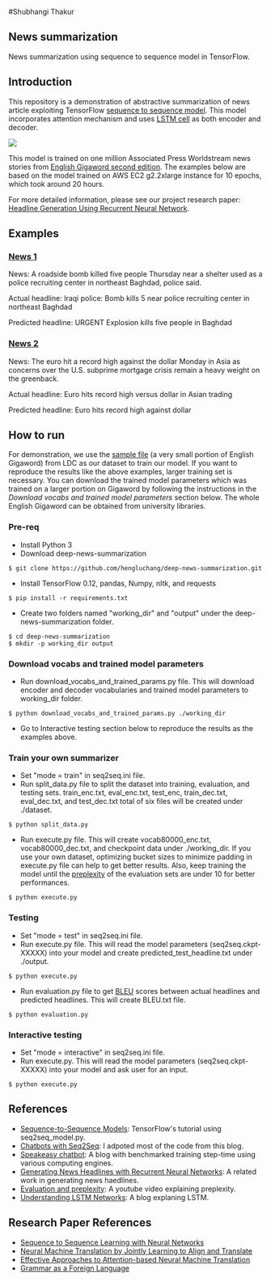 #Shubhangi Thakur

## News summarization
News summarization using sequence to sequence model in TensorFlow.

## Introduction
This repository is a demonstration of abstractive summarization of news article exploiting TensorFlow [sequence to sequence model](https://www.tensorflow.org/tutorials/seq2seq/). This model incorporates attention mechanism and uses [LSTM cell](http://colah.github.io/posts/2015-08-Understanding-LSTMs/) as both encoder and decoder.

![](https://github.com/hengluchang/newsum/blob/master/seq2seq.PNG)

This model is trained on one million Associated Press Worldstream news stories from [English Gigaword second edition](https://catalog.ldc.upenn.edu/LDC2005T12). The examples below are based on the model trained on AWS EC2 g2.2xlarge instance for 10 epochs, which took around 20 hours.

For more detailed information, please see our project research paper: [Headline Generation Using Recurrent Neural Network](https://github.com/hengluchang/newsum/blob/master/headline-generation-recurrent.pdf).

## Examples

### [News 1](https://www.highbeam.com/doc/1A1-D8SKOI7O0.html)
News: A roadside bomb killed five people Thursday near a shelter used as a police recruiting center in northeast Baghdad, police said.

Actual headline: Iraqi police: Bomb kills 5 near police recruiting center in northeast Baghdad

Predicted headline: URGENT Explosion kills five people in Baghdad

### [News 2](https://www.highbeam.com/doc/1A1-D8SNBQJ83.html)
News: The euro hit a record high against the dollar Monday in Asia as concerns over the U.S. subprime mortgage crisis remain a heavy weight on the greenback.

Actual headline: Euro hits record high versus dollar in Asian trading

Predicted headline: Euro hits record high against dollar

## How to run
For demonstration, we use the [sample file](https://catalog.ldc.upenn.edu/desc/addenda/LDC2003T05.gz) (a very small portion of English Gigaword) from LDC as our dataset to train our model. If you want to reproduce the results like the above examples, larger training set is necessary.  You can download the trained model parameters which was trained on a larger portion on Gigaword by following the instructions in the *Download vocabs and trained model parameters* section below. The whole English Gigaword can be obtained from university libraries.

### Pre-req
- Install Python 3
- Download deep-news-summarization

```
$ git clone https://github.com/hengluchang/deep-news-summarization.git
```

- Install TensorFlow 0.12, pandas, Numpy, nltk, and requests
```
$ pip install -r requirements.txt
```

- Create two folders named "working_dir" and "output" under the deep-news-summarization folder.

```
$ cd deep-news-summarization
$ mkdir -p working_dir output
```

### Download vocabs and trained model parameters
- Run download_vocabs_and_trained_params.py file. This will download encoder and decoder vocabularies
and trained model parameters to working_dir folder.

```
$ python download_vocabs_and_trained_params.py ./working_dir
```
- Go to Interactive testing section below to reproduce the results as the examples above.

### Train your own summarizer
- Set "mode = train" in seq2seq.ini file.
- Run split_data.py file to split the dataset into training, evaluation, and testing sets. train_enc.txt, eval_enc.txt, test_enc, train_dec.txt, eval_dec.txt, and test_dec.txt total of six files will be created under ./dataset.

```
$ python split_data.py
```

- Run execute.py file. This will create vocab80000_enc.txt, vocab80000_dec.txt, and checkpoint data under ./working_dir. If you use your own dataset, optimizing bucket sizes to minimize padding in execute.py file can help to get better results. Also, keep training the model until the [preplexity](https://www.youtube.com/watch?v=OHyVNCvnsTo) of the evaluation sets are under 10 for better performances.  

```
$ python execute.py
```

### Testing
- Set "mode = test" in seq2seq.ini file.
- Run execute.py file. This will read the model parameters (seq2seq.ckpt-XXXXX) into your model and create predicted_test_headline.txt under ./output.

```
$ python execute.py
```

- Run evaluation.py file to get [BLEU](https://en.wikipedia.org/wiki/BLEU) scores between actual headlines and predicted headlines. This will create BLEU.txt file.

```
$ python evaluation.py
```


### Interactive testing
- Set "mode = interactive" in seq2seq.ini file.
- Run execute.py. This will read the model parameters (seq2seq.ckpt-XXXXX) into your model and ask user for an input.

```
$ python execute.py
```

## References
- [Sequence-to-Sequence Models](https://www.tensorflow.org/tutorials/seq2seq/): TensorFlow's tutorial using seq2seq_model.py.
- [Chatbots with Seq2Seq](http://suriyadeepan.github.io/2016-06-28-easy-seq2seq/): I adpoted most of the code from this blog.
- [Speakeasy chatbot](http://lauragelston.ghost.io/speakeasy/): A blog with benchmarked training step-time using various computing engines.
- [Generating News Headlines with Recurrent Neural Networks](https://arxiv.org/abs/1512.01712): A related work in generating news haedlines.
- [Evaluation and preplexity](https://www.youtube.com/watch?v=OHyVNCvnsTo): A youtube video explaining preplexity.
- [Understanding LSTM Networks](http://colah.github.io/posts/2015-08-Understanding-LSTMs/): A blog explaning LSTM.

## Research Paper References
- [Sequence to Sequence Learning with Neural Networks](https://arxiv.org/pdf/1409.3215.pdf)
- [Neural Machine Translation by Jointly Learning to Align and Translate](https://arxiv.org/pdf/1409.0473.pdf)
- [Effective Approaches to Attention-based Neural Machine Translation](https://arxiv.org/pdf/1508.04025.pdf)
- [Grammar as a Foreign Language](https://arxiv.org/pdf/1412.7449.pdf)
